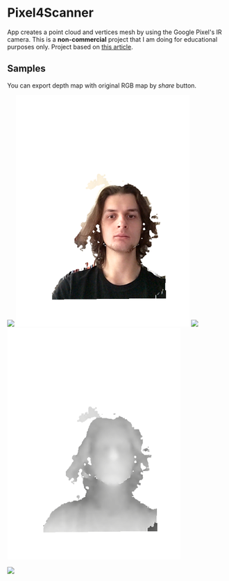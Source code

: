 # Pixel4Scanner

App creates a point cloud and vertices mesh by using the Google Pixel's IR camera.
This is a **non-commercial** project that I am doing for educational purposes only. Project based on [this article](https://ai.googleblog.com/2020/04/udepth-real-time-3d-depth-sensing-on.html).

## Samples

You can export depth map with original RGB map by *share* button.

<img src="/docs/images/Screenshot_20180722-000750.png" width="400">  <img src="/docs/sample.png" width="400">
<img src="/docs/images/Screenshot_20180722-000750.png" width="400">  <img src="/docs/sample_depth.png" width="400">

![](docs/720.gif)